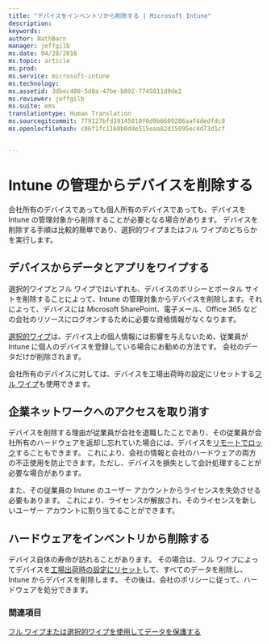 ```yaml
---
title: "デバイスをインベントリから削除する | Microsoft Intune"
description: 
keywords: 
author: NathBarn
manager: jeffgilb
ms.date: 04/28/2016
ms.topic: article
ms.prod: 
ms.service: microsoft-intune
ms.technology: 
ms.assetid: 3dbec400-5d8a-47be-b892-7745811d9de2
ms.reviewer: jeffgilb
ms.suite: ems
translationtype: Human Translation
ms.sourcegitcommit: 779127bfd39145010f0d9b6609286aaf4dedfdc8
ms.openlocfilehash: c06f1fc1168b0dde515eaa82d15095ec4d73d1cf


---
```


# Intune の管理からデバイスを削除する

会社所有のデバイスであっても個人所有のデバイスであっても、デバイスを Intune の管理対象から削除することが必要となる場合があります。 デバイスを削除する手順は比較的簡単であり、選択的ワイプまたはフル ワイプのどちらかを実行します。
## デバイスからデータとアプリをワイプする
選択的ワイプとフル ワイプではいずれも、デバイスのポリシーとポータル サイトを削除することによって、Intune の管理対象からデバイスを削除します。それによって、デバイスには Microsoft SharePoint、電子メール、Office 365 などの会社のリソースにログオンするために必要な資格情報がなくなります。

[選択的ワイプ](use-remote-wipe-to-help-protect-data-using-microsoft-intune.md#selective-wipe)は、デバイス上の個人情報には影響を与えないため、従業員が Intune に個人のデバイスを登録している場合にお勧めの方法です。 会社のデータだけが削除されます。

会社所有のデバイスに対しては、デバイスを工場出荷時の設定にリセットする[フル ワイプ](use-remote-wipe-to-help-protect-data-using-microsoft-intune.md#full-wipe)も使用できます。

## 企業ネットワークへのアクセスを取り消す
デバイスを削除する理由が従業員が会社を退職したことであり、その従業員が会社所有のハードウェアを返却し忘れていた場合には、デバイスを[リモートでロック](use-remote-lock-and-passcode-reset-in-microsoft-intune.md)することもできます。 これにより、会社の情報と会社のハードウェアの両方の不正使用を防止できます。ただし、デバイスを損失として会計処理することが必要な場合があります。

また、その従業員の Intune のユーザー アカウントからライセンスを失効させる必要もあります。 これにより、ライセンスが解放され、そのライセンスを新しいユーザー アカウントに割り当てることができます。

## ハードウェアをインベントリから削除する
デバイス自体の寿命が訪れることがあります。 その場合は、フル ワイプによってデバイスを[工場出荷時の設定にリセット](use-remote-wipe-to-help-protect-data-using-microsoft-intune.md)して、すべてのデータを削除し、Intune からデバイスを削除します。 その後は、会社のポリシーに従って、ハードウェアを処分できます。

### 関連項目
[フル ワイプまたは選択的ワイプを使用してデータを保護する](use-remote-wipe-to-help-protect-data-using-microsoft-intune.md)



<!--HONumber=Jul16_HO3-->



